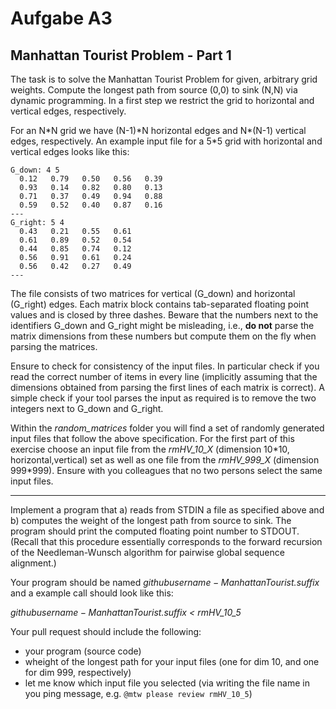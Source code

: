 # Aufgabe A3
## Manhattan Tourist Problem - Part 1

The task is to solve the Manhattan Tourist Problem for given, arbitrary grid weights. Compute the longest path from source (0,0) to sink (N,N) via dynamic programming. In a first step we restrict the grid to horizontal and vertical edges, respectively.

For an N\*N grid we have (N-1)\*N horizontal edges and N\*(N-1) vertical edges, respectively. An example input file for a 5*5 grid with horizontal and vertical edges looks like this:

```
G_down: 4 5
  0.12   0.79   0.50   0.56   0.39
  0.93   0.14   0.82   0.80   0.13
  0.71   0.37   0.49   0.94   0.88
  0.59   0.52   0.40   0.87   0.16
---
G_right: 5 4
  0.43   0.21   0.55   0.61
  0.61   0.89   0.52   0.54
  0.44   0.85   0.74   0.12
  0.56   0.91   0.61   0.24
  0.56   0.42   0.27   0.49
---
```

The file consists of two matrices for vertical (G_down) and horizontal (G_right) edges. Each matrix block contains tab-separated floating point values and is closed by three dashes. Beware that the numbers next to the identifiers G_down and G_right might be misleading, i.e., **do not** parse the matrix dimensions from these numbers but compute them on the fly when parsing the matrices.

Ensure to check for consistency of the input files. In particular check if you read the correct number of items in every line (implicitly assuming that the dimensions obtained from parsing the first lines of each matrix is correct). A simple check if your tool parses the input as required is to remove the two integers next to G_down and G_right.

Within the *random_matrices* folder you will find a set of randomly generated input files that follow the above specification. For the first part of this exercise choose an input file from the *rmHV_10_X* (dimension 10\*10, horizontal,vertical) set as well as one file from the *rmHV_999_X* (dimension 999\*999). Ensure with you colleagues that no two persons select the same input files.

---

Implement a program that a) reads from STDIN a file as specified above and b) computes the weight of the longest path from source to sink. The program should print the computed floating point number to STDOUT. (Recall that this procedure essentially corresponds to the forward recursion of the Needleman-Wunsch algorithm for pairwise global sequence alignment.)

Your program should be named *$githubusername-ManhattanTourist.$suffix* and a example call should look like this:

*$githubusername-ManhattanTourist.$suffix < rmHV_10_5*

Your pull request should include the following:

* your program (source code)
* wheight of the longest path for your input files (one for dim 10, and one for dim 999, respectively)
* let me know which input file you selected (via writing the file name in you ping message, e.g. `@mtw please review rmHV_10_5`)
